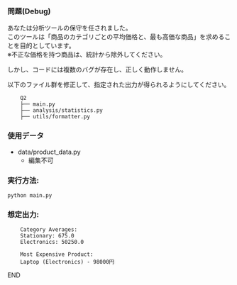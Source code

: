 
### 問題(Debug)

あなたは分析ツールの保守を任されました。\
このツールは「商品のカテゴリごとの平均価格と、最も高価な商品」を求めることを目的としています。\
※不正な価格を持つ商品は、統計から除外してください。

しかし、コードには複数のバグが存在し、正しく動作しません。

以下のファイル群を修正して、指定された出力が得られるようにしてください。

```
    Q2
    ├── main.py
    ├── analysis/statistics.py
    ├── utils/formatter.py
```

### 使用データ
- data/product_data.py
  - 編集不可

### 実行方法:
```
python main.py
```

### 想定出力:
```
    Category Averages:
    Stationary: 675.0
    Electronics: 50250.0

    Most Expensive Product:
    Laptop (Electronics) - 98000円
```

END